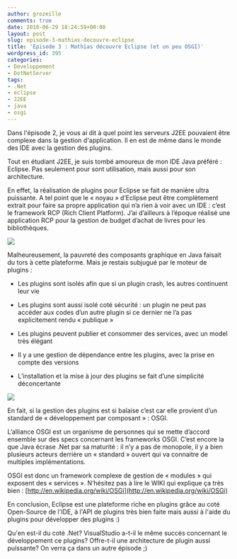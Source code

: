 ```yaml
---
author: grozeille
comments: true
date: 2010-06-29 18:24:59+00:00
layout: post
slug: episode-3-mathias-decouvre-eclipse
title: 'Episode 3 : Mathias découvre Eclipse (et un peu OSGI)'
wordpress_id: 395
categories:
- Developpement
- DotNetServer
tags:
- .Net
- eclipse
- J2EE
- java
- osgi
---
```


Dans l'épisode 2, je vous ai dit à quel point les serveurs J2EE pouvaient être complexe dans la gestion d'application.
Il en est de même dans le monde des IDE avec la gestion des plugins.

Tout en étudiant J2EE, je suis tombé amoureux de mon IDE Java préféré : Eclipse. Pas seulement pour sont utilisation, mais aussi pour son architecture.

En effet, la réalisation de plugins pour Eclipse se fait de manière ultra puissante. A tel point que le « noyau » d’Eclipse peut être complètement extrait pour faire sa propre application qui n’a rien à voir avec un IDE : c’est le framework RCP (Rich Client Platform).
J’ai d’ailleurs à l’époque réalisé une application RCP pour la gestion de budget d’achat de livres pour les bibliothèques.

[![](http://grozeille.files.wordpress.com/2010/06/bibliographievista.jpg)](http://grozeille.files.wordpress.com/2010/06/bibliographievista.jpg)

Malheureusement, la pauvreté des composants graphique en Java faisait du tors à cette plateforme.
Mais je restais subjugué par le moteur de plugins :



	
  * Les plugins sont isolés afin que si un plugin crash, les autres continuent leur vie

	
  * Les plugins sont aussi isolé coté sécurité : un plugin ne peut pas accéder aux codes d’un autre plugin si ce dernier ne l’a pas explicitement rendu « publique »

	
  * Les plugins peuvent publier et consommer des services, avec un model très élégant

	
  * Il y a une gestion de dépendance entre les plugins, avec la prise en compte des versions

	
  * L’installation et la mise à jour des plugins se fait d’une simplicité déconcertante



[![](http://grozeille.files.wordpress.com/2010/06/16279.png)](http://grozeille.files.wordpress.com/2010/06/16279.png)

En fait, si la gestion des plugins est si balaise c’est car elle provient d’un standard de « développement par composant » : OSGI.

L’alliance OSGI est un organisme de personnes qui se mette d’accord ensemble sur des specs concernant les frameworks OSGI. C’est encore la que Java écrase .Net par sa maturité : il n’y a pas de monopole, il y a bien plusieurs acteurs derrière un « standard » ouvert qui va connaitre de multiples implémentations.

OSGI est donc un framework complexe de gestion de « modules » qui exposent des « services ». N’hésitez pas à lire le WIKI qui explique ça très bien : [http://en.wikipedia.org/wiki/OSGi](http://en.wikipedia.org/wiki/OSGi)

En conclusion, Eclipse est une plateforme riche en plugins grâce au coté Open-Source de l'IDE, à l'API de plugins très bien faite mais aussi à l'aide du plugins pour développer des plugins :)

Qu'en est-il du coté .Net? VisualStudio a-t-il le même succès concernant le développement ce plugins? Offre-t-il une architecture de plugin aussi puissante? On verra ça dans un autre épisode ;)

